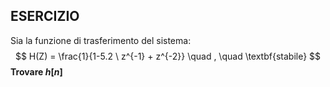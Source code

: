 ## ESERCIZIO
Sia la funzione di trasferimento del sistema:
$$
H(Z) = \frac{1}{1-5.2 \ z^{-1} + z^{-2}}  \quad , \quad \textbf{stabile}
$$
**Trovare $h[n]$**